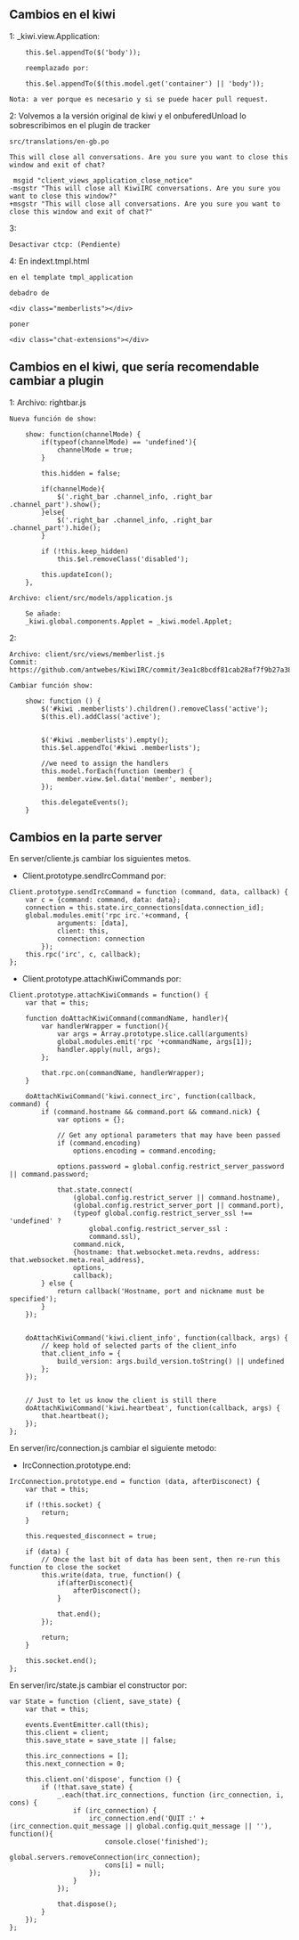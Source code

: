 Cambios en el kiwi
------------------
1:
	_kiwi.view.Application:

		this.$el.appendTo($('body'));

		reemplazado por:

		this.$el.appendTo($(this.model.get('container') || 'body'));

	Nota: a ver porque es necesario y si se puede hacer pull request.


2: Volvemos a la versión original de kiwi y el onbuferedUnload lo sobrescribimos en el plugin de tracker

	src/translations/en-gb.po

	This will close all conversations. Are you sure you want to close this window and exit of chat?	

     msgid "client_views_application_close_notice"
	-msgstr "This will close all KiwiIRC conversations. Are you sure you want to close this window?"
	+msgstr "This will close all conversations. Are you sure you want to close this window and exit of chat?"
 

3:

	Desactivar ctcp: (Pendiente)

4:
    En indext.tmpl.html

    en el template tmpl_application

    debadro de

    <div class="memberlists"></div>

    poner
    
    <div class="chat-extensions"></div>


Cambios en el kiwi, que sería recomendable cambiar a plugin
-----------------------------------------------------------

1:
	Archivo: rightbar.js

	Nueva función de show:

	    show: function(channelMode) {
	        if(typeof(channelMode) == 'undefined'){
	            channelMode = true;
	        }

	        this.hidden = false;
	        
	        if(channelMode){
	            $('.right_bar .channel_info, .right_bar .channel_part').show();
	        }else{
	            $('.right_bar .channel_info, .right_bar .channel_part').hide();
	        }

	        if (!this.keep_hidden)
	            this.$el.removeClass('disabled');

	        this.updateIcon();
	    },

	Archivo: client/src/models/application.js

		Se añade:
		_kiwi.global.components.Applet = _kiwi.model.Applet;

2:

	Archivo: client/src/views/memberlist.js
	Commit: https://github.com/antwebes/KiwiIRC/commit/3ea1c8bcdf81cab28af7f9b27a384e7c26e5af17

	Cambiar función show:
	
	    show: function () {
	        $('#kiwi .memberlists').children().removeClass('active');
	        $(this.el).addClass('active');


	        $('#kiwi .memberlists').empty();
	        this.$el.appendTo('#kiwi .memberlists');

	        //we need to assign the handlers
	        this.model.forEach(function (member) {
	            member.view.$el.data('member', member);
	        });

	        this.delegateEvents();
	    }

Cambios en la parte server
--------------------------

En server/cliente.js cambiar los siguientes metos.

- Client.prototype.sendIrcCommand por:

```
Client.prototype.sendIrcCommand = function (command, data, callback) {
    var c = {command: command, data: data};
    connection = this.state.irc_connections[data.connection_id];
    global.modules.emit('rpc irc.'+command, {
            arguments: [data],
            client: this,
            connection: connection
        });
    this.rpc('irc', c, callback);
};
```

- Client.prototype.attachKiwiCommands por:

```
Client.prototype.attachKiwiCommands = function() {
    var that = this;

    function doAttachKiwiCommand(commandName, handler){
        var handlerWrapper = function(){
            var args = Array.prototype.slice.call(arguments)
            global.modules.emit('rpc '+commandName, args[1]);
            handler.apply(null, args);
        };

        that.rpc.on(commandName, handlerWrapper);
    }

    doAttachKiwiCommand('kiwi.connect_irc', function(callback, command) {
        if (command.hostname && command.port && command.nick) {
            var options = {};

            // Get any optional parameters that may have been passed
            if (command.encoding)
                options.encoding = command.encoding;

            options.password = global.config.restrict_server_password || command.password;

            that.state.connect(
                (global.config.restrict_server || command.hostname),
                (global.config.restrict_server_port || command.port),
                (typeof global.config.restrict_server_ssl !== 'undefined' ?
                    global.config.restrict_server_ssl :
                    command.ssl),
                command.nick,
                {hostname: that.websocket.meta.revdns, address: that.websocket.meta.real_address},
                options,
                callback);
        } else {
            return callback('Hostname, port and nickname must be specified');
        }
    });


    doAttachKiwiCommand('kiwi.client_info', function(callback, args) {
        // keep hold of selected parts of the client_info
        that.client_info = {
            build_version: args.build_version.toString() || undefined
        };
    });


    // Just to let us know the client is still there
    doAttachKiwiCommand('kiwi.heartbeat', function(callback, args) {
        that.heartbeat();
    });
};
```
En server/irc/connection.js cambiar el siguiente metodo:

- IrcConnection.prototype.end:

```
IrcConnection.prototype.end = function (data, afterDisconect) {
    var that = this;

    if (!this.socket) {
        return;
    }

    this.requested_disconnect = true;

    if (data) {
        // Once the last bit of data has been sent, then re-run this function to close the socket
        this.write(data, true, function() {
            if(afterDisconect){
                afterDisconect();
            }

            that.end();
        });

        return;
    }

    this.socket.end();
};
```

En server/irc/state.js cambiar el constructor por:

```
var State = function (client, save_state) {
    var that = this;

    events.EventEmitter.call(this);
    this.client = client;
    this.save_state = save_state || false;

    this.irc_connections = [];
    this.next_connection = 0;

    this.client.on('dispose', function () {
        if (!that.save_state) {
            _.each(that.irc_connections, function (irc_connection, i, cons) {
                if (irc_connection) {
                    irc_connection.end('QUIT :' + (irc_connection.quit_message || global.config.quit_message || ''), function(){
                        console.close('finished');
                        global.servers.removeConnection(irc_connection);
                        cons[i] = null;
                    });
                }
            });

            that.dispose();
        }
    });
};
```
